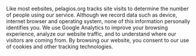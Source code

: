 Like most eebsites, pelagios.org tracks site visits to determine the number of people using our service. 
Although we record data such as device, internet browser and operating system, none of this information personally identifies you.
We use Google Analytics to improve your browsing experience, analyze our website traffic, and to understand where our visitors are coming from. 
By browsing our website, you consent to our use of cookies and other tracking technologies.
